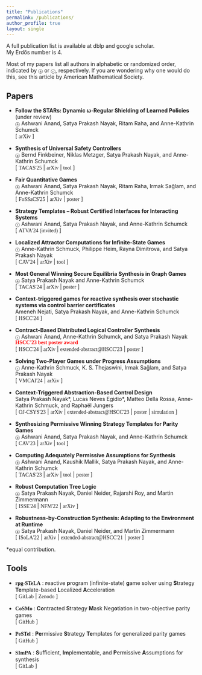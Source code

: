 ```yaml
---
title: "Publications"
permalink: /publications/
author_profile: true
layout: single
---  
```

A full publication list is available at <a href="https://dblp.org/pers/n/Nayak:Satya_Prakash.html" style="text-decoration:none">dblp</a> and <a href="https://scholar.google.com/citations?user=SG0LVmYAAAAJ&hl=en" style="text-decoration:none">google scholar</a>.<br>
My <a href="https://en.wikipedia.org/wiki/Erd%C5%91s_number" style="text-decoration:none">Erdős number</a> is <a href="https://www.csauthors.net/satya-prakash-nayak/" style="text-decoration:none">4</a>.

Most of my papers list all authors in alphabetic or <a href="https://www.aeaweb.org/journals/policies/random-author-order/search?RandomAuthorsSearch%5Bsearch%5D=nayak" style="text-decoration:none;">randomized</a> order, indicated by <span style="font-size: smaller;">&#x24d0;</span> or <span style="font-size: smaller;">&#x24e1;</span>, respectively.
If you are wondering why one would do this, see <a href="http://www.ams.org/profession/leaders/CultureStatement04.pdf?fbclid=IwAR3L5L-09zvS-7C7s1_tcVVvsRuVM6Y5chdTLXsGHMW9iH7faknK7YXUEyQ" style="text-decoration:none;">this</a> article by American Mathematical Society.

## Papers

* **Follow the STARs: Dynamic ω-Regular Shielding of Learned Policies** (under review) <br>
<span style="font-size: smaller;">&#x24d0;</span>
Ashwani Anand, Satya Prakash Nayak, Ritam Raha, and Anne-Kathrin Schumck <br>
[ <a href="https://arxiv.org/abs/2505.14689" style="text-decoration:none;font-family:'Times';">arXiv</a> ]

* **Synthesis of Universal Safety
Controllers** <br>
<span style="font-size: smaller;">&#x24d0;</span>
Bernd Finkbeiner, Niklas Metzger, Satya Prakash Nayak, and Anne-Kathrin Schumck <br>
[ <a href="https://doi.org/10.1007/978-3-031-90653-4_9" style="text-decoration:none;font-family:'Times';">TACAS'25</a> |
<a href="https://arxiv.org/abs/2501.18445" style="text-decoration:none;font-family:'Times';">arXiv</a> |
<a href="https://doi.org/10.5281/zenodo.14627151" style="text-decoration:none;font-family:'Times';">tool</a> ]

* **Fair Quantitative Games** <br>
<span style="font-size: smaller;">&#x24d0;</span>
Ashwani Anand, Satya Prakash Nayak, Ritam Raha, Irmak Sağlam, and Anne-Kathrin Schumck <br>
[ <a href="https://doi.org/10.1007/978-3-031-90897-2_16" style="text-decoration:none;font-family:'Times';">FoSSaCS'25</a> |
<a href="https://arxiv.org/abs/2501.17255" style="text-decoration:none;font-family:'Times';">arXiv</a> |
<a href="{{ base_path }}/files/posters/fossacs25.pdf" style="text-decoration:none;font-family:'Times';">poster</a> ]

* **Strategy Templates – Robust Certified Interfaces for Interacting Systems** <br>
<span style="font-size: smaller;">&#x24e1;</span>
Ashwani Anand, Satya Prakash Nayak, and Anne-Kathrin Schumck <br>
[ <a href="https://doi.org/10.1007/978-3-031-78709-6_2" style="text-decoration:none;font-family:'Times';">ATVA'24 (invited)</a> ]

* **Localized Attractor Computations for Infinite-State Games** <br>
<span style="font-size: smaller;">&#x24e1;</span>
Anne-Kathrin Schmuck, Philippe Heim, Rayna Dimitrova, and Satya Prakash Nayak <br>
[ <a href="https://doi.org/10.1007/978-3-031-65633-0_7" style="text-decoration:none;font-family:'Times';">CAV'24</a> |
<a href="https://arxiv.org/abs/2405.09281" style="text-decoration:none;font-family:'Times';">arXiv</a> |
<a href="https://gitlab.mpi-sws.org/sanayak/rpg-stela" style="text-decoration:none;font-family:'Times';">tool</a> ]

* **Most General Winning Secure Equilibria Synthesis in Graph Games** <br>
<span style="font-size: smaller;">&#x24d0;</span>
Satya Prakash Nayak and Anne-Kathrin Schumck <br>
[ <a href="https://doi.org/10.1007/978-3-031-57256-2_9" style="text-decoration:none;font-family:'Times';">TACAS'24</a> |
<a href="https://arxiv.org/abs/2401.09957" style="text-decoration:none;font-family:'Times';">arXiv</a> |
<a href="{{ base_path }}/files/posters/tacas24.pdf" style="text-decoration:none;font-family:'Times';">poster</a> ]

* **Context-triggered games for reactive synthesis over stochastic
systems via control barrier certificates** <br> 
Ameneh Nejati, Satya Prakash Nayak, and Anne-Kathrin Schumck <br>
[ <a href="https://doi.org/10.1145/3641513.3650136" style="text-decoration:none;font-family:'Times';">HSCC'24</a> ]

* **Contract-Based Distributed Logical Controller Synthesis** <br> 
<span style="font-size: smaller;">&#x24e1;</span>
Ashwani Anand, Anne-Kathrin Schumck, and Satya Prakash Nayak <br>
<b style="font-family:'Times New Roman'; color:red">HSCC'23 best poster award</b> <br>
[ <a href="https://doi.org/10.1145/3641513.3650123" style="text-decoration:none;font-family:'Times';">HSCC'24</a> |
<a href="https://arxiv.org/abs/2307.06212" style="text-decoration:none;font-family:'Times';">arXiv</a> |
<a href="https://doi.org/10.1145/3575870.3589555" style="text-decoration:none;font-family:'Times';">extended-abstract@HSCC'23</a> |
<a href="{{ base_path }}/files/posters/hscc23-2.pdf" style="text-decoration:none;font-family:'Times';">poster</a> ]

* **Solving Two-Player Games under Progress Assumptions** <br>
<span style="font-size: smaller;">&#x24e1;</span>
Anne-Kathrin Schmuck, K. S. Thejaswini, Irmak Sağlam, and Satya Prakash Nayak <br>
[ <a href="https://doi.org/10.1007/978-3-031-50524-9_10" style="text-decoration:none;font-family:'Times';">VMCAI'24</a> |
<a href="https://arxiv.org/abs/2310.12767" style="text-decoration:none;font-family:'Times';">arXiv</a> ]

* **Context-Triggered Abstraction-Based Control Design** <br>
Satya Prakash Nayak\*, Lucas Neves Egidio\*, Matteo Della Rossa, Anne-Kathrin Schmuck, and Raphaël Jungers<br>
[ <a href="https://doi.org/10.1109/OJCSYS.2023.3305835" style="text-decoration:none;font-family:'Times';">OJ-CSYS'23</a> |
<a href="https://arxiv.org/abs/2305.03399" style="text-decoration:none;font-family:'Times';">arXiv</a> |
<a href="https://doi.org/10.1145/3575870.3589553" style="text-decoration:none;font-family:'Times';">extended-abstract@HSCC'23</a> |
<a href="{{ base_path }}/files/posters/hscc23-1.pdf" style="text-decoration:none;font-family:'Times';">poster</a> |
<a href="https://cloud.mpi-sws.org/index.php/s/Yrf2dDzspTkYm88" style="text-decoration:none;font-family:'Times';">simulation</a> ]


* **Synthesizing Permissive Winning Strategy Templates for Parity Games** <br>
<span style="font-size: smaller;">&#x24d0;</span>
Ashwani Anand, Satya Prakash Nayak, and Anne-Kathrin Schumck <br>
[ <a href="https://doi.org/10.1007/978-3-031-37706-8_22" style="text-decoration:none;font-family:'Times';">CAV'23</a> |
<a href="https://arxiv.org/abs/2305.14026" style="text-decoration:none;font-family:'Times';">arXiv</a> |
<a href="https://github.com/satya2009rta/pestel" style="text-decoration:none;font-family:'Times';">tool</a> ]


* **Computing Adequately Permissive Assumptions for Synthesis** <br>
<span style="font-size: smaller;">&#x24d0;</span>
Ashwani Anand, Kaushik Mallik, Satya Prakash Nayak, and Anne-Kathrin Schumck<br>
[ <a href="https://doi.org/10.1007/978-3-031-30820-8_15" style="text-decoration:none;font-family:'Times';">TACAS'23</a> |
<a href="https://arxiv.org/abs/2301.07563" style="text-decoration:none;font-family:'Times';">arXiv</a> |
<a href="https://gitlab.mpi-sws.org/kmallik/simpa" style="text-decoration:none;font-family:'Times';">tool</a> |
<a href="{{ base_path }}/files/posters/MPIretreat22.png" style="text-decoration:none;font-family:'Times';">poster</a> ]
  
  
* **Robust Computation Tree Logic** <br>
<span style="font-size: smaller;">&#x24d0;</span>
Satya Prakash Nayak, Daniel Neider, Rajarshi Roy, and Martin Zimmermann<br>
[ <a href="https://doi.org/10.1007/s11334-024-00552-7" style="text-decoration:none;font-family:'Times';">ISSE'24</a> |
<a href="https://doi.org/10.1007/978-3-031-06773-0_29" style="text-decoration:none;font-family:'Times';">NFM'22</a> |
<a href="https://arxiv.org/abs/2201.07116" style="text-decoration:none;font-family:'Times';">arXiv</a> ]

* **Robustness-by-Construction Synthesis: Adapting to the Environment at Runtime** <br>
<span style="font-size: smaller;">&#x24d0;</span>
Satya Prakash Nayak, Daniel Neider, and Martin Zimmermann<br>
[ <a href="https://doi.org/10.1007/978-3-031-19849-6_10" style="text-decoration:none;font-family:'Times';">ISoLA'22</a> |
<a href="https://arxiv.org/abs/2204.10912" style="text-decoration:none;font-family:'Times';">arXiv</a> |
<a href="https://doi.org/10.1145/3447928.3457210" style="text-decoration:none;font-family:'Times';">extended-abstract@HSCC'21</a> |
<a href="{{ base_path }}/files/posters/highlights21.pdf" style="text-decoration:none;font-family:'Times';">poster</a> ]

\*equal contribution.


## Tools
* <b style="font-family:'Georgia'">rpg-STeLA</b> : 
**r**eactive **p**rogram (infinite-state) **g**ame solver using **S**trategy **Te**mplate-based **L**ocalized **A**cceleration <br>
[ <a href="https://gitlab.mpi-sws.org/sanayak/rpg-stela" style="text-decoration:none;font-family:'Times';">GitLab</a> |
<a href="https://doi.org/10.5281/zenodo.10939871" style="text-decoration:none;font-family:'Times';">Zenodo</a> ]

* <b style="font-family:'Georgia'">CoSMo</b> : **Co**ntracted **S**trategy **M**ask Neg**o**tiation in two-objective parity games <br>
[ <a href="https://github.com/satya2009rta/cosmo" style="text-decoration:none;font-family:'Times';">GitHub</a> ]

* <b style="font-family:'Georgia'">PeSTel</b> : **Pe**rmissive **S**trategy **Te**mp**l**ates for generalized parity games <br>
[ <a href="https://github.com/satya2009rta/pestel" style="text-decoration:none;font-family:'Times';">GitHub</a> ]

* <b style="font-family:'Georgia'">SImPA</b> : **S**ufficient, **Im**plementable, and **P**ermissive **A**ssumptions for synthesis <br>
[ <a href="https://gitlab.mpi-sws.org/kmallik/simpa" style="text-decoration:none;font-family:'Times';">GitLab</a> ]
    
  
